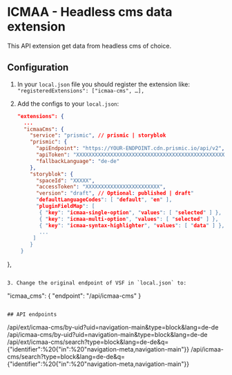 # ICMAA - Headless cms data extension

This API extension get data from headless cms of choice.

## Configuration

1. In your `local.json` file you should register the extension like:
   `"registeredExtensions": ["icmaa-cms", …],`

2. Add the configs to your `local.json`:
   ```json
   "extensions": {
     ...
     "icmaaCms": {
       "service": "prismic", // prismic | storyblok
       "prismic": {
         "apiEndpoint": "https://YOUR-ENDPOINT.cdn.prismic.io/api/v2",
         "apiToken": "XXXXXXXXXXXXXXXXXXXXXXXXXXXXXXXXXXXXXXXXXXXXXXXXXXXXXXXXXXXXXXXXXXXXX",
         "fallbackLanguage": "de-de"
       },
       "storyblok": {
         "spaceId": "XXXXX",
         "accessToken": "XXXXXXXXXXXXXXXXXXXXXXXX",
         "version": "draft", // Optional: published | draft"
         "defaultLanguageCodes": [ "default", "en" ],
         "pluginFieldMap": [
          { "key": "icmaa-single-option", "values": [ "selected" ] },
          { "key": "icmaa-multi-option", "values": [ "selected" ] },
          { "key": "icmaa-syntax-highlighter", "values": [ "data" ] },
          ...
        ]
       }
    }
  },
   ```

3. Change the original endpoint of VSF in `local.json` to:
   ```
   "icmaa_cms": {
     "endpoint": "/api/icmaa-cms"
   }
   ```

## API endpoints
```
/api/ext/icmaa-cms/by-uid?uid=navigation-main&type=block&lang=de-de
/api/icmaa-cms/by-uid?uid=navigation-main&type=block&lang=de-de
/api/ext/icmaa-cms/search?type=block&lang=de-de&q={"identifier":%20{"in":%20"navigation-meta,navigation-main"}}
/api/icmaa-cms/search?type=block&lang=de-de&q={"identifier":%20{"in":%20"navigation-meta,navigation-main"}}
```
